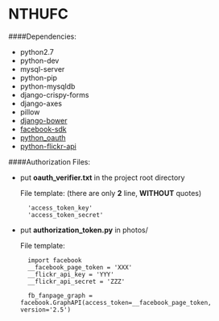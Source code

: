 # NTHUFC

####Dependencies:
* python2.7
* python-dev
* mysql-server
* python-pip
* python-mysqldb
* django-crispy-forms
* django-axes
* pillow
* [django-bower](http://django-bower.readthedocs.org/en/latest/installation.html)
* [facebook-sdk](https://github.com/pythonforfacebook/facebook-sdk)
* [python_oauth](https://github.com/joestump/python-oauth2)
* [python-flickr-api](https://github.com/alexis-mignon/python-flickr-api)

####Authorization Files:
* put **oauth_verifier.txt** in the project root directory

    File template: (there are only **2** line, **WITHOUT** quotes)

        'access_token_key'
        'access_token_secret'

* put **authorization_token.py** in photos/

    File template:

        import facebook
        __facebook_page_token = 'XXX'
        __flickr_api_key = 'YYY'
        __flickr_api_secret = 'ZZZ'

        fb_fanpage_graph = facebook.GraphAPI(access_token=__facebook_page_token, version='2.5')
